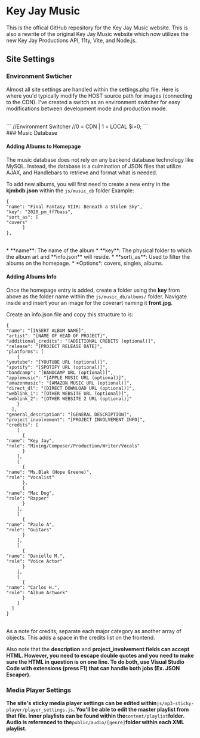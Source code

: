 # Key Jay Music

This is the offical GitHub repository for the Key Jay Music website. This is also a rewrite of the original Key Jay Music website which now utilizes the new Key Jay Productions API, 11ty, Vite, and Node.js.
<br>
## Site Settings

### Environment Swticher

Almost all site settings are handled within the settings.php file.
Here is where you'd typically modify the HOST source path for images (connecting to the CDN). I've created a switch as an environment switcher for easy modifications between development mode and production mode.

<br>
```
//Environment Switcher
//0 = CDN | 1 = LOCAL
$i=0;
```

<br>
### Music Database

#### Adding Albums to Homepage

The music database does not rely on any backend database technology like MySQL. Instead, the database is a culmination of JSON files that utilize AJAX, and Handlebars to retrieve and format what is needed.

To add new albums, you will first need to create a new entry in the **kjmbdb.json** within the `js/music_db` folder
Example:
<br>
```
{
"name": "Final Fantasy VIIR: Beneath a Stolen Sky",
"key": "2020_pm_ff7bass",
"sort_as": [
"covers"
      ]
},
```
<br>
* **name**: The name of the album
* **key**: The physical folder to which the album art and **info.json** will reside.
* **sort\_as**: Used to filter the albums on the homepage.
    * *Options*: covers, singles, albums.

#### Adding Albums Info

Once the homepage entry is added, create a folder using the **key** from above as the folder name within the `js/music_db/albums/` folder. Navigate inside and insert your an image for the coverart naming it **front.jpg.**

Create an info.json file and copy this structure to is:
<br>
```
{
"name": "[INSERT ALBUM NAME]",
"artist": "[NAME OF HEAD OF PROJECT]",
"additional_credits": "[ADDITIONAL CREDITS (optional)]",
"release": "[PROJECT RELEASE DATE]",
"platforms": [
    {
"youtube": "[YOUTUBE URL (optional)]",
"spotify": "[SPOTIFY URL (optional)]",
"bandcamp": "[BANDCAMP URL (optional)]",
"applemusic": "[APPLE MUSIC URL (optional)]",
"amazonmusic": "[AMAZON MUSIC URL (optional)]",
"direct_dl": "[DIRECT DOWNLOAD URL (optional)]",
"weblink_1": "[OTHER WEBSITE URL (optional)]",
"weblink_2": "[OTHER WEBSITE 2 URL (optional)]"
    }
  ],
"general_description": "[GENERAL DESCRIPTION]",
"project_involvement": "[PROJECT INVOLVEMENT INFO]",
"credits": [
    [
      {
"name": "Key Jay",
"role": "Mixing/Composer/Production/Writer/Vocals"
      }
    ],
    [
      {
"name": "Ms.Blak (Hope Greene)",
"role": "Vocalist"
      },
      {
"name": "Mac Dog",
"role": "Rapper"
      }
    ],
    [
      {
"name": "Paolo A",
"role": "Guitars"
      }
    ],
    [
      {
"name": "Danielle M.",
"role": "Voice Actor"
      }
    ],
    [
      {
"name": "Carlos H.",
"role": "Album Artwork"
      }
    ]
  ]
}
```
<br>
As a note for credits, separate each major category as another array of objects. This adds a space in the credits list on the frontend.

Also note that the **description** and **project\_involvement fields can accept HTML. However, you need to escape double quotes and you need to make sure the HTML in question is on one line. To do both, use Visual Studio Code with extensions (press F1) that can handle both jobs (Ex. JSON Escaper).**
<br>
### **Media Player Settings**

**The site's sticky media player settings can be edited within**`js/mp3-sticky-player/player_settings.js`**. You'll be able to edit the master playlist from that file. Inner playlists can be found within the**`content/playlist`**folder. Audio is referenced to the**`public/audio/[genre]`**folder within each XML playlist.**